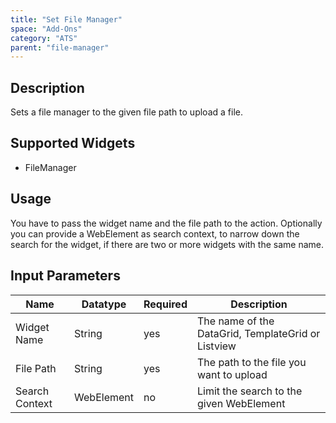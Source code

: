 ```yaml
---
title: "Set File Manager"
space: "Add-Ons"
category: "ATS"
parent: "file-manager"
---
```


## Description

Sets a file manager to the given file path to upload a file.

## Supported Widgets

 + FileManager

## Usage

You have to pass the widget name and the file path to the action.
Optionally you can provide a WebElement as search context, to narrow down the search for the widget, if there are two or more widgets with the same name.

## Input Parameters

Name | Datatype |Required| Description
--- | --- | --- | ---
Widget Name | String | yes | The name of the DataGrid, TemplateGrid or Listview
File Path | String | yes | The path to the file you want to upload
Search Context | WebElement | no |Limit the search to the given WebElement
